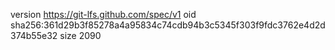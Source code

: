 version https://git-lfs.github.com/spec/v1
oid sha256:361d29b3f85278a4a95834c74cdb94b3c5345f303f9fdc3762e4d2d374b55e32
size 2090
